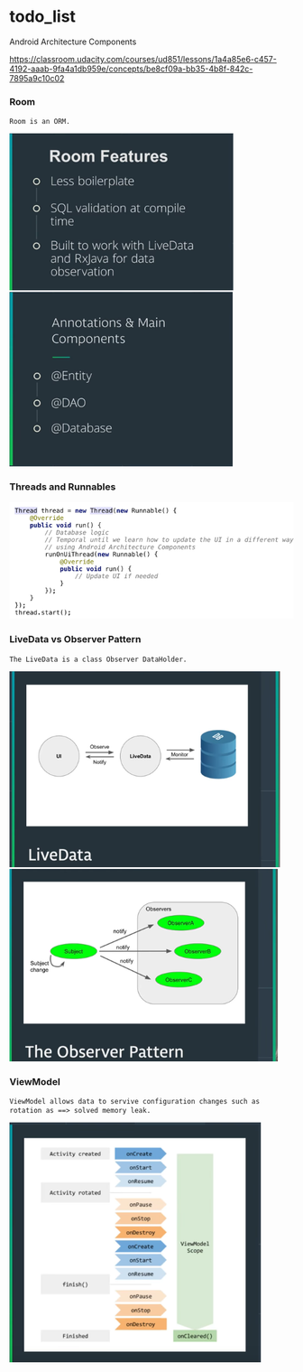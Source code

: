 # todo_list
Android Architecture Components

https://classroom.udacity.com/courses/ud851/lessons/1a4a85e6-c457-4192-aaab-9fa4a1db959e/concepts/be8cf09a-bb35-4b8f-842c-7895a9c10c02

### Room
	Room is an ORM.

![](/images/room1.png) ![](/images/room2.png)

### Threads and Runnables

![](/images/threads_runnables.png)

### LiveData vs Observer Pattern

	The LiveData is a class Observer DataHolder.

![](/images/live_data.png) ![](/images/observer.png)

### ViewModel
	
	ViewModel allows data to servive configuration changes such as rotation as ==> solved memory leak.

![](/images/view_model.png)